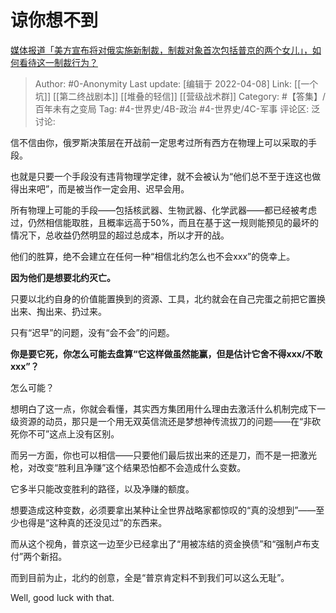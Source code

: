 # 谅你想不到
[媒体报道「美方宣布将对俄实施新制裁，制裁对象首次包括普京的两个女儿」，如何看待这一制裁行为？](https://www.zhihu.com/question/526451445/answer/2428423816)

> Author: #0-Anonymity
> Last update: [编辑于 2022-04-08]
> Link: [[一个坑]] [[第二终战剧本]] [[堆叠的轻信]] [[营级战术群]]
> Category: #【答集】/百年未有之变局
> Tag: #4-世界史/4B-政治 #4-世界史/4C-军事
> 评论区:
> 泛讨论:

信不信由你，俄罗斯决策层在开战前一定思考过所有西方在物理上可以采取的手段。

也就是只要一个手段没有违背物理学定律，就不会被认为“他们总不至于连这也做得出来吧”，而是被当作一定会用、迟早会用。

所有物理上可能的手段——包括核武器、生物武器、化学武器——都已经被考虑过，仍然相信能取胜，且概率远高于50%，而且在基于这一规则能预见的最坏的情况下，总收益仍然明显的超过总成本，所以才开的战。

他们的胜算，绝不会建立在任何一种“相信北约怎么也不会xxx”的侥幸上。

**因为他们是想要北约灭亡。**

只要以北约自身的价值能置换到的资源、工具，北约就会在自己完蛋之前把它置换出来、掏出来、扔过来。

只有“迟早”的问题，没有“会不会”的问题。

**你是要它死，你怎么可能去盘算“它这样做虽然能赢，但是估计它舍不得xxx/不敢xxx”？**

怎么可能？

想明白了这一点，你就会看懂，其实西方集团用什么理由去激活什么机制完成下一级资源的动员，那只是一个用无双英信流还是梦想神传流拔刀的问题——在“非砍死你不可”这点上没有区别。

而另一方面，你也可以相信——只要他们最后拔出来的还是刀，而不是一把激光枪，对改变“胜利且净赚”这个结果恐怕都不会造成什么变数。

它多半只能改变胜利的路径，以及净赚的额度。

想要造成这种变数，必须要拿出某种让全世界战略家都惊叹的“真的没想到”——至少也得是“这种真的还没见过”的东西来。

而从这个视角，普京这一边至少已经拿出了“用被冻结的资金换债”和“强制卢布支付”两个新招。

而到目前为止，北约的创意，全是“普京肯定料不到我们可以这么无耻”。

Well, good luck with that.
